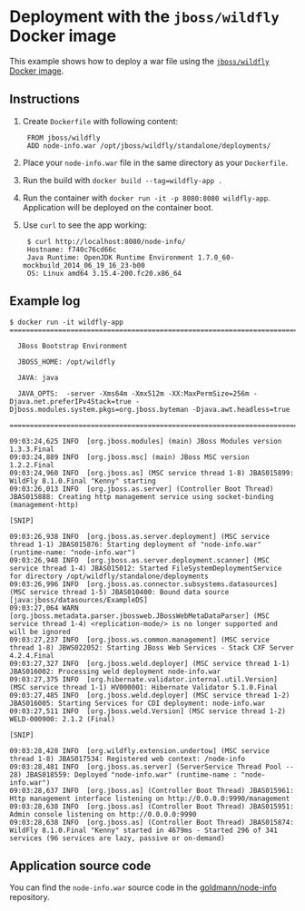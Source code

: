 # Deployment with the `jboss/wildfly` Docker image

This example shows how to deploy a war file using the [`jboss/wildfly` Docker image](https://registry.hub.docker.com/u/jboss/wildfly/).

## Instructions

1. Create `Dockerfile` with following content:

        FROM jboss/wildfly
        ADD node-info.war /opt/jboss/wildfly/standalone/deployments/
2. Place your `node-info.war` file in the same directory as your `Dockerfile`.
3. Run the build with `docker build --tag=wildfly-app .`
4. Run the container with `docker run -it -p 8080:8080 wildfly-app`. Application will be deployed on the container boot.
5. Use `curl` to see the app working:

        $ curl http://localhost:8080/node-info/
        Hostname: f740c76cd66c
        Java Runtime: OpenJDK Runtime Environment 1.7.0_60-mockbuild_2014_06_19_16_23-b00
        OS: Linux amd64 3.15.4-200.fc20.x86_64

## Example log

```
$ docker run -it wildfly-app
=========================================================================

  JBoss Bootstrap Environment

  JBOSS_HOME: /opt/wildfly

  JAVA: java

  JAVA_OPTS:  -server -Xms64m -Xmx512m -XX:MaxPermSize=256m -Djava.net.preferIPv4Stack=true -Djboss.modules.system.pkgs=org.jboss.byteman -Djava.awt.headless=true

=========================================================================

09:03:24,625 INFO  [org.jboss.modules] (main) JBoss Modules version 1.3.3.Final
09:03:24,889 INFO  [org.jboss.msc] (main) JBoss MSC version 1.2.2.Final
09:03:24,960 INFO  [org.jboss.as] (MSC service thread 1-8) JBAS015899: WildFly 8.1.0.Final "Kenny" starting
09:03:26,013 INFO  [org.jboss.as.server] (Controller Boot Thread) JBAS015888: Creating http management service using socket-binding (management-http)

[SNIP]

09:03:26,938 INFO  [org.jboss.as.server.deployment] (MSC service thread 1-1) JBAS015876: Starting deployment of "node-info.war" (runtime-name: "node-info.war")
09:03:26,948 INFO  [org.jboss.as.server.deployment.scanner] (MSC service thread 1-4) JBAS015012: Started FileSystemDeploymentService for directory /opt/wildfly/standalone/deployments
09:03:26,996 INFO  [org.jboss.as.connector.subsystems.datasources] (MSC service thread 1-5) JBAS010400: Bound data source [java:jboss/datasources/ExampleDS]
09:03:27,064 WARN  [org.jboss.metadata.parser.jbossweb.JBossWebMetaDataParser] (MSC service thread 1-4) <replication-mode/> is no longer supported and will be ignored
09:03:27,237 INFO  [org.jboss.ws.common.management] (MSC service thread 1-8) JBWS022052: Starting JBoss Web Services - Stack CXF Server 4.2.4.Final
09:03:27,327 INFO  [org.jboss.weld.deployer] (MSC service thread 1-1) JBAS016002: Processing weld deployment node-info.war
09:03:27,375 INFO  [org.hibernate.validator.internal.util.Version] (MSC service thread 1-1) HV000001: Hibernate Validator 5.1.0.Final
09:03:27,485 INFO  [org.jboss.weld.deployer] (MSC service thread 1-2) JBAS016005: Starting Services for CDI deployment: node-info.war
09:03:27,511 INFO  [org.jboss.weld.Version] (MSC service thread 1-2) WELD-000900: 2.1.2 (Final)

[SNIP]

09:03:28,428 INFO  [org.wildfly.extension.undertow] (MSC service thread 1-8) JBAS017534: Registered web context: /node-info
09:03:28,481 INFO  [org.jboss.as.server] (ServerService Thread Pool -- 28) JBAS018559: Deployed "node-info.war" (runtime-name : "node-info.war")
09:03:28,637 INFO  [org.jboss.as] (Controller Boot Thread) JBAS015961: Http management interface listening on http://0.0.0.0:9990/management
09:03:28,638 INFO  [org.jboss.as] (Controller Boot Thread) JBAS015951: Admin console listening on http://0.0.0.0:9990
09:03:28,638 INFO  [org.jboss.as] (Controller Boot Thread) JBAS015874: WildFly 8.1.0.Final "Kenny" started in 4679ms - Started 296 of 341 services (96 services are lazy, passive or on-demand)
```

## Application source code

You can find the `node-info.war` source code in the [goldmann/node-info](https://github.com/goldmann/node-info) repository.
